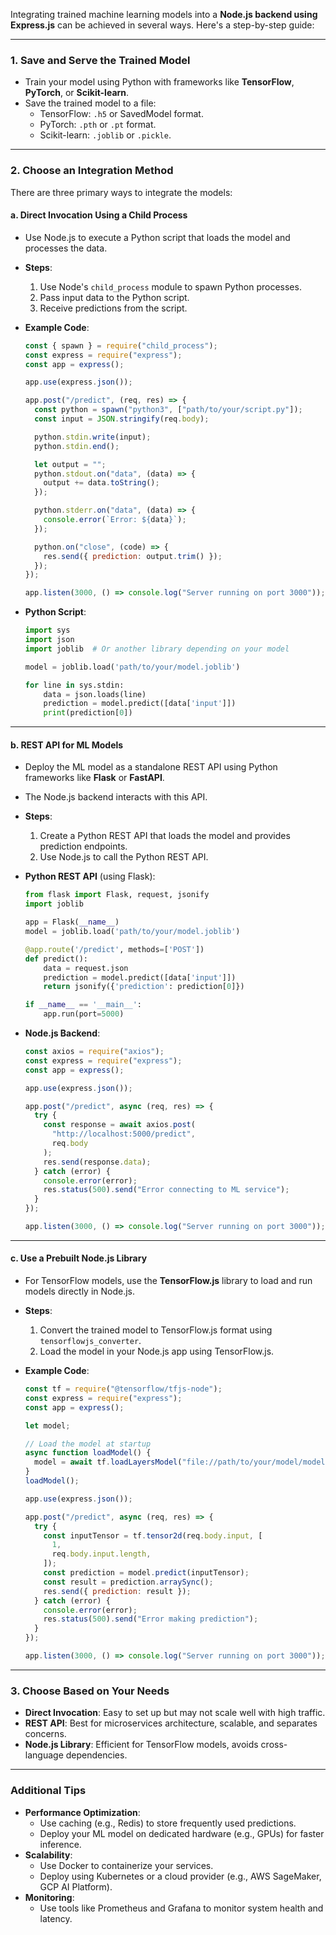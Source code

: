 Integrating trained machine learning models into a **Node.js backend using Express.js** can be achieved in several ways. Here's a step-by-step guide:

---

### **1. Save and Serve the Trained Model**

- Train your model using Python with frameworks like **TensorFlow**, **PyTorch**, or **Scikit-learn**.
- Save the trained model to a file:
  - TensorFlow: `.h5` or SavedModel format.
  - PyTorch: `.pth` or `.pt` format.
  - Scikit-learn: `.joblib` or `.pickle`.

---

### **2. Choose an Integration Method**

There are three primary ways to integrate the models:

#### **a. Direct Invocation Using a Child Process**

- Use Node.js to execute a Python script that loads the model and processes the data.
- **Steps**:

  1.  Use Node's `child_process` module to spawn Python processes.
  2.  Pass input data to the Python script.
  3.  Receive predictions from the script.

- **Example Code**:

  ```javascript
  const { spawn } = require("child_process");
  const express = require("express");
  const app = express();

  app.use(express.json());

  app.post("/predict", (req, res) => {
    const python = spawn("python3", ["path/to/your/script.py"]);
    const input = JSON.stringify(req.body);

    python.stdin.write(input);
    python.stdin.end();

    let output = "";
    python.stdout.on("data", (data) => {
      output += data.toString();
    });

    python.stderr.on("data", (data) => {
      console.error(`Error: ${data}`);
    });

    python.on("close", (code) => {
      res.send({ prediction: output.trim() });
    });
  });

  app.listen(3000, () => console.log("Server running on port 3000"));
  ```

- **Python Script**:

  ```python
  import sys
  import json
  import joblib  # Or another library depending on your model

  model = joblib.load('path/to/your/model.joblib')

  for line in sys.stdin:
      data = json.loads(line)
      prediction = model.predict([data['input']])
      print(prediction[0])
  ```

---

#### **b. REST API for ML Models**

- Deploy the ML model as a standalone REST API using Python frameworks like **Flask** or **FastAPI**.
- The Node.js backend interacts with this API.

- **Steps**:

  1.  Create a Python REST API that loads the model and provides prediction endpoints.
  2.  Use Node.js to call the Python REST API.

- **Python REST API** (using Flask):

  ```python
  from flask import Flask, request, jsonify
  import joblib

  app = Flask(__name__)
  model = joblib.load('path/to/your/model.joblib')

  @app.route('/predict', methods=['POST'])
  def predict():
      data = request.json
      prediction = model.predict([data['input']])
      return jsonify({'prediction': prediction[0]})

  if __name__ == '__main__':
      app.run(port=5000)
  ```

- **Node.js Backend**:

  ```javascript
  const axios = require("axios");
  const express = require("express");
  const app = express();

  app.use(express.json());

  app.post("/predict", async (req, res) => {
    try {
      const response = await axios.post(
        "http://localhost:5000/predict",
        req.body
      );
      res.send(response.data);
    } catch (error) {
      console.error(error);
      res.status(500).send("Error connecting to ML service");
    }
  });

  app.listen(3000, () => console.log("Server running on port 3000"));
  ```

---

#### **c. Use a Prebuilt Node.js Library**

- For TensorFlow models, use the **TensorFlow.js** library to load and run models directly in Node.js.
- **Steps**:

  1.  Convert the trained model to TensorFlow.js format using `tensorflowjs_converter`.
  2.  Load the model in your Node.js app using TensorFlow.js.

- **Example Code**:

  ```javascript
  const tf = require("@tensorflow/tfjs-node");
  const express = require("express");
  const app = express();

  let model;

  // Load the model at startup
  async function loadModel() {
    model = await tf.loadLayersModel("file://path/to/your/model/model.json");
  }
  loadModel();

  app.use(express.json());

  app.post("/predict", async (req, res) => {
    try {
      const inputTensor = tf.tensor2d(req.body.input, [
        1,
        req.body.input.length,
      ]);
      const prediction = model.predict(inputTensor);
      const result = prediction.arraySync();
      res.send({ prediction: result });
    } catch (error) {
      console.error(error);
      res.status(500).send("Error making prediction");
    }
  });

  app.listen(3000, () => console.log("Server running on port 3000"));
  ```

---

### **3. Choose Based on Your Needs**

- **Direct Invocation**: Easy to set up but may not scale well with high traffic.
- **REST API**: Best for microservices architecture, scalable, and separates concerns.
- **Node.js Library**: Efficient for TensorFlow models, avoids cross-language dependencies.

---

### **Additional Tips**

- **Performance Optimization**:
  - Use caching (e.g., Redis) to store frequently used predictions.
  - Deploy your ML model on dedicated hardware (e.g., GPUs) for faster inference.
- **Scalability**:
  - Use Docker to containerize your services.
  - Deploy using Kubernetes or a cloud provider (e.g., AWS SageMaker, GCP AI Platform).
- **Monitoring**:
  - Use tools like Prometheus and Grafana to monitor system health and latency.
